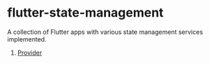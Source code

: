 # flutter-state-management

A collection of Flutter apps with various state management services implemented.

1. [Provider](https://youtu.be/L_QMsE2v6dw)
